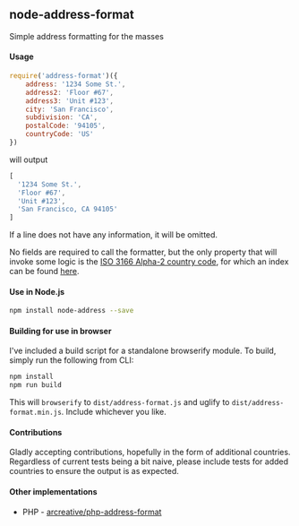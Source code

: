 node-address-format
-------------------

Simple address formatting for the masses

#### Usage

```js
require('address-format')({
    address: '1234 Some St.',
    address2: 'Floor #67',
    address3: 'Unit #123',
    city: 'San Francisco',
    subdivision: 'CA',
    postalCode: '94105',
    countryCode: 'US'
})
```
will output
```js
[
  '1234 Some St.',
  'Floor #67',
  'Unit #123',
  'San Francisco, CA 94105'
]
```

If a line does not have any information, it will be omitted.

No fields are required to call the formatter, but the only property that will invoke some logic is the [ISO 3166 Alpha-2 country code](http://www.iso.org/iso/country_codes.htm), for which an index can be found [here](https://www.iso.org/obp/ui/#search).

#### Use in Node.js

```sh
npm install node-address --save
```

#### Building for use in browser

I've included a build script for a standalone browserify module.  To build, simply run the following from CLI:

```sh
npm install
npm run build
```

This will `browserify` to `dist/address-format.js` and uglify to `dist/address-format.min.js`.  Include whichever you like.

#### Contributions

Gladly accepting contributions, hopefully in the form of additional countries.  Regardless of current tests being a bit naive, please include tests for added countries to ensure the output is as expected.

#### Other implementations

* PHP - [arcreative/php-address-format](https://github.com/arcreative/php-address-format)
